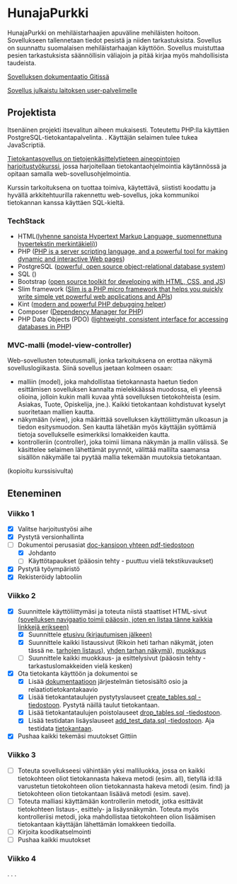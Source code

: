 # HunajaPurkki

HunajaPurkki on mehiläistarhaajien apuväline mehiläisten hoitoon. Sovellukseen tallennetaan tiedot pesistä ja niiden tarkastuksista. Sovellus on suunnattu suomalaisen mehiläistarhaajan käyttöön. Sovellus muistuttaa pesien tarkastuksista säännöllisin väliajoin ja pitää kirjaa myös mahdollisista taudeista.

[Sovelluksen dokumentaatio Gitissä](./doc/HunajaPurkki.pdf)

[Sovellus julkaistu laitoksen user-palvelimelle](http://tainalep.users.cs.helsinki.fi/hunajapurkki/)

## Projektista

Itsenäinen projekti itsevalitun aiheen mukaisesti. Toteutettu PHP:lla käyttäen PostgreSQL-tietokantapalvelinta. . Käyttäjän selaimen tulee tukea JavaScriptiä.

[Tietokantasovellus on tietojenkäsittelytieteen aineopintojen harjoitustyökurssi](http://tsoha.github.io/), jossa harjoitellaan tietokantaohjelmointia käytännössä ja opitaan samalla web-sovellusohjelmointia.

Kurssin tarkoituksena on tuottaa toimiva, käytettävä, siististi koodattu ja hyvällä arkkitehtuurilla rakennettu web-sovellus, joka kommunikoi tietokannan kanssa käyttäen SQL-kieltä.

### TechStack

 - HTML([lyhenne sanoista Hypertext Markup Language, suomennettuna hypertekstin merkintäkieli)](https://fi.wikipedia.org/wiki/HTML))
- PHP ([PHP is a server scripting language, and a powerful tool for making dynamic and interactive Web pages](https://www.w3schools.com/php/))
- PostgreSQL ([powerful, open source object-relational database system](http://www.tutorialspoint.com/postgresql/index.htm))
- SQL ([]())
- Bootstrap ([open source toolkit for developing with HTML, CSS, and JS](http://getbootstrap.com/))
- Slim framework ([Slim is a PHP micro framework that helps you quickly write simple yet powerful web applications and APIs](https://www.slimframework.com/))
- Kint ([modern and powerful PHP debugging helper](https://kint-php.github.io/kint/))
- Composer ([Dependency Manager for PHP](https://getcomposer.org/))
- PHP Data Objects (PDO) ([lightweight, consistent interface for accessing databases in PHP](http://php.net/manual/en/intro.pdo.php))

### MVC-malli (model-view-controller)

Web-sovellusten toteutusmalli, jonka tarkoituksena on erottaa näkymä sovelluslogiikasta.
Siinä sovellus jaetaan kolmeen osaan:

- malliin (model), joka mahdollistaa tietokannasta haetun tiedon esittämisen sovelluksen kannalta mielekkäässä muodossa, eli yleensä olioina, jolloin kukin malli kuvaa yhtä sovelluksen tietokohteista (esim. Asiakas, Tuote, Opiskelija, jne.). Kaikki tietokantaan kohdistuvat kyselyt suoritetaan mallien kautta.
- näkymään (view), joka määrittää sovelluksen käyttöliittymän ulkoasun ja tiedon esitysmuodon. Sen kautta lähetään myös käyttäjän syöttämiä tietoja sovellukselle esimerkiksi lomakkeiden kautta.
- kontrolleriin (controller), joka toimii liimana näkymän ja mallin välissä. Se käsittelee selaimen lähettämät pyynnöt, välittää mallilta saamansa sisällön näkymälle tai pyytää mallia tekemään muutoksia tietokantaan.

(kopioitu kurssisivulta)

## Eteneminen

### Viikko 1
- [x] Valitse harjoitustyösi aihe
- [x] Pystytä versionhallinta
- [ ] Dokumentoi perusasiat [doc-kansioon yhteen pdf-tiedostoon](./doc/HunajaPurkki.pdf)
  - [x] Johdanto
  - [ ] Käyttötapaukset (pääosin tehty - puuttuu vielä tekstikuvaukset)
- [x] Pystytä työympäristö
- [x] Rekisteröidy labtooliin

### Viikko 2
- [x] Suunnittele käyttöliittymäsi ja toteuta niistä staattiset HTML-sivut [(sovelluksen navigaatio toimii pääosin, joten en listaa tänne kaikkia linkkejä erikseen)](http://tainalep.users.cs.helsinki.fi/hunajapurkki/)
  - [x] Suunnittele [etusivu (kirjautumisen jälkeen)](http://tainalep.users.cs.helsinki.fi/hunajapurkki/login)
  - [x] Suunnittele kaikki listaussivut (Rikoin heti tarhan näkymät, joten tässä ne. [tarhojen listaus](http://tainalep.users.cs.helsinki.fi/hunajapurkki/staticlist)), [yhden tarhan näkymä](http://tainalep.users.cs.helsinki.fi/hunajapurkki/staticshow)), [muokkaus](http://tainalep.users.cs.helsinki.fi/hunajapurkki/staticedit)
  - [ ] Suunnittele kaikki muokkaus- ja esittelysivut (pääosin tehty - tarkastuslomakkeiden vielä kesken)
- [x] Ota tietokanta käyttöön ja dokumentoi se
  - [x] Lisää [dokumentaatioon](./doc/HunajaPurkki.pdf) järjestelmän tietosisältö osio ja relaatiotietokantakaavio
  - [x] Lisää tietokantataulujen pystytyslauseet [create_tables.sql -tiedostoon](./sql/create_tables.sql). Pystytä näillä taulut tietokantaan.
  - [x] Lisää tietokantataulujen poistolauseet [drop_tables.sql -tiedostoon](./sql/drop_tables.sql).
  - [x] Lisää testidatan lisäyslauseet [add_test_data.sql -tiedostoon](./sql/add_test_data.sql). Aja testidata [tietokantaan](http://tainalep.users.cs.helsinki.fi/hunajapurkki/tietokantayhteys).
- [x] Pushaa kaikki tekemäsi muutokset Gittiin

### Viikko 3
- [ ] Toteuta sovellukseesi vähintään yksi malliluokka, jossa on kaikki tietokohteen oliot tietokannasta hakeva metodi (esim. all), tietyllä id:llä varustetun tietokohteen olion tietokannasta hakeva metodi (esim. find) ja tietokohteen olion tietokantaan lisäävä metodi (esim. save).
- [ ] Toteuta malliasi käyttämään kontrolleriin metodit, jotka esittävät tietokohteen listaus-, esittely- ja lisäysnäkymän. Toteuta myös kontrolleriisi metodi, joka mahdollistaa tietokohteen olion lisäämisen tietokantaan käyttäjän lähettämän lomakkeen tiedoilla.
- [ ] Kirjoita koodikatselmointi
- [ ] Pushaa kaikki muutokset

### Viikko 4
.
.
.
